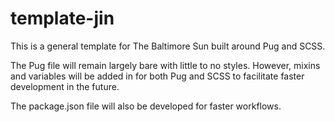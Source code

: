 # template-jin

This is a general template for The Baltimore Sun built around Pug and SCSS.

The Pug file will remain largely bare with little to no styles. However, mixins and variables will be added in for both Pug and SCSS to facilitate faster development in the future.

The package.json file will also be developed for faster workflows.